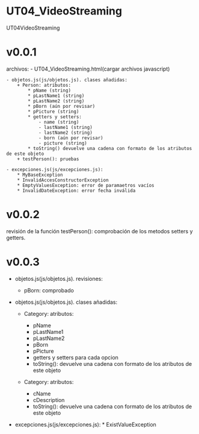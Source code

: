 # UT04_VideoStreaming
UT04VideoStreaming

# v0.0.1
archivos:
    - UT04_VideoStreaming.html(cargar archivos javascript)
    
    - objetos.js(js/objetos.js). clases añadidas:
        + Person: atributos:
            * pName (string)
            * pLastName1 (string)
            * pLastName2 (string)
            * pBorn (aún por revisar)
            * pPicture (string)
            * getters y setters:
                - name (string)
                - lastName1 (string)
                - lastName2 (string)
                - born (aún por revisar)
                - picture (string)
            * toString() devuelve una cadena con formato de los atributos de este objeto 
        + testPerson(): pruebas
    
    - excepciones.js(js/excepciones.js):
        * MyBaseException
        * InvalidAccesConstructorException
        * EmptyValuesException: error de paramaetros vacíos
        * InvalidDateException: error fecha inválida
         

# v0.0.2      
revisión de la función testPerson(): comprobación de los metodos setters y getters.   

# v0.0.3
 - objetos.js(js/objetos.js). revisiones:
    * pBorn:  comprobado
    
 - objetos.js(js/objetos.js). clases añadidas: 
    + Category: atributos:
        * pName
        * pLastName1
        * pLastName2
        * pBorn
        * pPicture 
        * getters y setters para cada opcion
        * toString(): devuelve una cadena con formato de los atributos de este objeto
        
    + Category: atributos:
        * cName
        * cDescription 
        * toString(): devuelve una cadena con formato de los atributos de este objeto
        
- excepciones.js(js/excepciones.js):
        * ExistValueException
        
